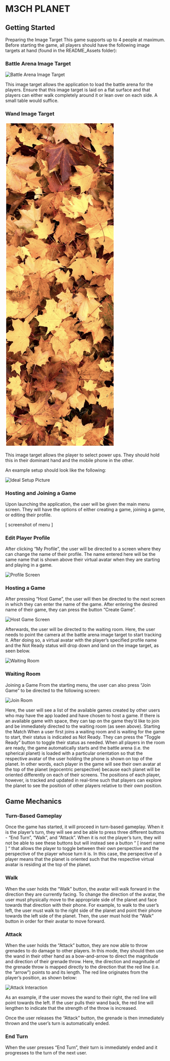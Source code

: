 # M3CH PLANET

## Getting Started
Preparing the Image Target
This game supports up to 4 people at maximum. Before starting the game, all players should have the following image targets at hand (found in the README_Assets folder):

### Battle Arena Image Target

![Battle Arena Image Target](README_Assets/battlearena.png)

This image target allows the application to load the battle arena for the players. Ensure that this image target is laid on a flat surface and that players can either walk completely around it or lean over on each side. A small table would suffice. 

### Wand Image Target

![Wand Image Target](README_Assets/wand.png)

This image target allows the player to select power ups. They should hold this in their dominant hand and the mobile phone in the other.

An example setup should look like the following:

![Ideal Setup Picture](README_Assets/ideal_setup.jpg)

### Hosting and Joining a Game
Upon launching the application, the user will be given the main menu screen. They will have the options of either creating a game, joining a game, or editing their profile.

[ screenshot of menu ]

### Edit Player Profile
After clicking “My Profile”, the user will be directed to a screen where they can change the name of their profile. The name entered here will be the same name that is shown above their virtual avatar when they are starting and playing in a game.

![Profile Screen](README_Assets/profile.jpg)

### Hosting a Game
After pressing “Host Game”,  the user will then be directed to the next screen in which they can enter the name of the game. After entering the desired name of their game, they can press the button “Create Game”. 

![Host Game Screen](README_Assets/createroom.jpg)

Afterwards, the user will be directed to the waiting room. Here, the user needs to point the camera at the battle arena image target to start tracking it. After doing so, a virtual avatar with the player’s specified profile name and the Not Ready status will drop down and land on the image target, as seen below.

![Waiting Room](README_Assets/waitingroom.jpg)
 
### Waiting Room 
Joining a Game
From the starting menu, the user can also press “Join Game” to be directed to the following screen:

![Join Room](README_Assets/joinroom.jpg)

Here, the user will see a list of the available games created by other users who may have the app loaded and have chosen to host a game. If there is an available game with space, they can tap on the game they’d like to join and be immediately directed to the waiting room (as seen above). 
Starting the Match
When a user first joins a waiting room and is waiting for the game to start, their status is indicated as Not Ready. They can press the “Toggle Ready” button to toggle their status as needed. When all players in the room are ready, the game automatically starts and the battle arena (i.e. the spherical planet) is loaded with a particular orientation so that the respective avatar of the user holding the phone is shown on top of the planet. In other words, each player in the game will see their own avatar at the top of the planet (egocentric perspective) because each planet will be oriented differently on each of their screens. The positions of each player, however, is tracked and updated in real-time such that players can explore the planet to see the position of other players relative to their own position. 

## Game Mechanics 

### Turn-Based Gameplay
Once the game has started, it will proceed in turn-based gameplay. When it is the player’s turn, they will see and be able to press three different buttons - “End Turn”, “Walk”, and “Attack”. When it is not the player’s turn, they will not be able to see these buttons but will instead see a button “ [ insert name ] “ that allows the player to toggle between their own perspective and the perspective of the player whose turn it is. In this case, the perspective of a player means that the planet is oriented such that the respective virtual avatar is residing at the top of the planet. 

### Walk
When the user holds the “Walk” button, the avatar will walk forward in the direction they are currently facing. To change the direction of the avatar, the user must physically move to the appropriate side of the planet and face towards that direction with their phone. For example, to walk to the user’s left, the user must walk to the right side of the planet and point their phone towards the left side of the planet. Then, the user must hold the “Walk” button in order for their avatar to move forward.

### Attack
When the user holds the “Attack” button, they are now able to throw grenades to do damage to other players. In this mode, they should then use the wand in their other hand as a bow-and-arrow to direct the magnitude and direction of their grenade throw. Here, the direction and magnitude of the grenade throw is mapped directly to the direction that the red line (i.e. the “arrow”) points to and its length. The red line originates from the player’s position, as shown below:

![Attack Interaction](README_Assets/arrow.jpg)

As an example, if the user moves the wand to their right, the red line will point towards the left. If the user pulls their wand back, the red line will lengthen to indicate that the strength of the throw is increased. 

Once the user releases the “Attack” button, the grenade is then immediately thrown and the user’s turn is automatically ended.  
### End Turn
When the user presses “End Turn”, their turn is immediately ended and it progresses to the turn of the next user. 

